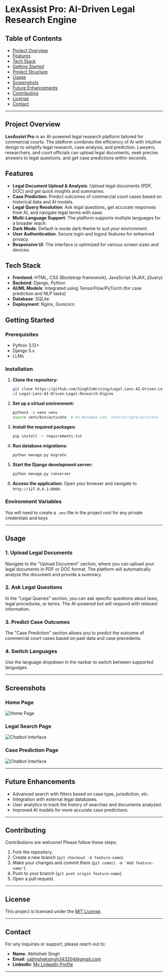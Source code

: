 # **LexAssist Pro: AI-Driven Legal Research Engine**

## **Table of Contents**
- [Project Overview](#project-overview)
- [Features](#features)
- [Tech Stack](#tech-stack)
- [Getting Started](#getting-started)
- [Project Structure](#project-structure)
- [Usage](#usage)
- [Screenshots](#screenshots)
- [Future Enhancements](#future-enhancements)
- [Contributing](#contributing)
- [License](#license)
- [Contact](#contact)

---

## **Project Overview**

**LexAssist Pro** is an AI-powered legal research platform tailored for commercial courts. The platform combines the efficiency of AI with intuitive design to simplify legal research, case analysis, and prediction. Lawyers, researchers, and court officials can upload legal documents, seek precise answers to legal questions, and get case predictions within seconds.

## **Features**
- **Legal Document Upload & Analysis**: Upload legal documents (PDF, DOC) and get quick insights and summaries.
- **Case Prediction**: Predict outcomes of commercial court cases based on historical data and AI models.
- **Legal Query Resolution**: Ask legal questions, get accurate responses from AI, and navigate legal terms with ease.
- **Multi-Language Support**: The platform supports multiple languages for a broader reach.
- **Dark Mode**: Default is mode dark theme to suit your environment.
- **User Authentication**: Secure login and logout features for enhanced privacy.
- **Responsive UI**: The interface is optimized for various screen sizes and devices.

## **Tech Stack**
- **Frontend**: HTML, CSS (Bootstrap framework), JavaScript (AJAX, jQuery)
- **Backend**: Django, Python
- **AI/ML Models**: Integrated using TensorFlow/PyTorch (for case prediction and NLP tasks)
- **Database**: SQLite
- **Deployment**: Nginx, Gunicorn

## **Getting Started**

### **Prerequisites**
- Python 3.12+
- Django 5.x
- LLMs

### **Installation**

1. **Clone the repository:**
    ```bash
    git clone https://github.com/SinghIsWriting/Legal-Lens-AI-Driven-Legal-Research-Engine.git
    cd Legal-Lens-AI-Driven-Legal-Research-Engine
    ```

2. **Set up a virtual environment:**
    ```bash
    python3 -m venv venv
    source venv/bin/activate  # On Windows use `venv\Scripts\activate`
    ```

3. **Install the required packages:**
    ```bash
    pip install -r requirements.txt
    ```

4. **Run database migrations:**
    ```bash
    python manage.py migrate
    ```

5. **Start the Django development server:**
    ```bash
    python manage.py runserver
    ```

6. **Access the application:**
    Open your browser and navigate to `http://127.0.0.1:8000`.

### **Environment Variables**

You will need to create a `.env` file in the project root for any private credentials and keys

- - -

## **Usage**

### **1. Upload Legal Documents**
Navigate to the "Upload Document" section, where you can upload your legal documents in PDF or DOC format. The platform will automatically analyze the document and provide a summary.

### **2. Ask Legal Questions**
In the "Legal Queries" section, you can ask specific questions about laws, legal procedures, or terms. The AI-powered bot will respond with relevant information.

### **3. Predict Case Outcomes**
The "Case Prediction" section allows you to predict the outcome of commercial court cases based on past data and case precedents.

### **4. Switch Languages**
Use the language dropdown in the navbar to switch between supported languages.

- - -

## **Screenshots**

### Home Page
![Home Page](Screenshots/Screenshot-home.png)

### Legal Search Page
![Chatbot Interface](Screenshots/Screenshot_query.png)

### Case Prediction Page
![Chatbot Interface](Screenshots/Screenshot_prediction.png)

- - -

## **Future Enhancements**
- Advanced search with filters based on case type, jurisdiction, etc.
- Integration with external legal databases.
- User analytics to track the history of searches and documents analyzed.
- Improved AI models for more accurate case predictions.

- - -

## **Contributing**

Contributions are welcome! Please follow these steps:
1. Fork the repository.
2. Create a new branch (`git checkout -b feature-name`).
3. Make your changes and commit them (`git commit -m 'Add feature-name'`).
4. Push to your branch (`git push origin feature-name`).
5. Open a pull request.

- - -

## **License**

This project is licensed under the [MIT License](LICENSE).

- - -

## **Contact**

For any inquiries or support, please reach out to:
- **Name**: Abhishek Singh
- **Email**: sabhisheksingh343204@gmail.com
- **LinkedIn**: [My LinkedIn Profile](www.linkedin.com/in/abhishek-singh-bba2662a9)

- - -
